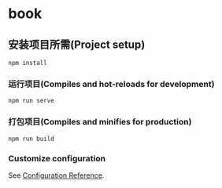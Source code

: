 # book

## 安装项目所需(Project setup)

```
npm install
```

### 运行项目(Compiles and hot-reloads for development)

```
npm run serve
```

### 打包项目(Compiles and minifies for production)

```
npm run build
```

### Customize configuration

See [Configuration Reference](https://cli.vuejs.org/config/).
